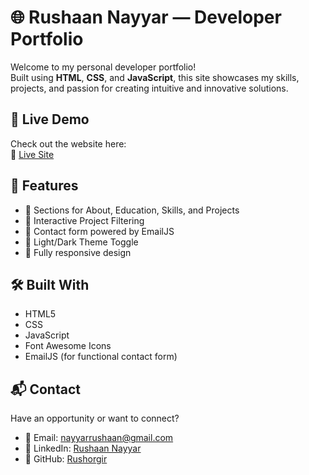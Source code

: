 # 🌐 Rushaan Nayyar — Developer Portfolio

Welcome to my personal developer portfolio!  
Built using **HTML**, **CSS**, and **JavaScript**, this site showcases my skills, projects, and passion for creating intuitive and innovative solutions.

## 📌 Live Demo

Check out the website here:  
🔗 [Live Site](https://rushorgir.github.io/Resume/)

## 📁 Features

- 💼 Sections for About, Education, Skills, and Projects
- 🧠 Interactive Project Filtering
- 📨 Contact form powered by EmailJS
- 🎨 Light/Dark Theme Toggle
- 💬 Fully responsive design

## 🛠️ Built With

- HTML5  
- CSS
- JavaScript
- Font Awesome Icons  
- EmailJS (for functional contact form)

## 📬 Contact

Have an opportunity or want to connect?

- 📧 Email: nayyarrushaan@gmail.com  
- 💼 LinkedIn: [Rushaan Nayyar](https://www.linkedin.com/in/rushaan-nayyar-177105379/)  
- 🐙 GitHub: [Rushorgir](https://github.com/Rushorgir)
